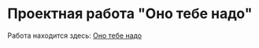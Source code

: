 # Проектная работа "Оно тебе надо"

Работа находится здесь: [Оно тебе надо](https://github.com/aleoreh/ono-tebe-nado)